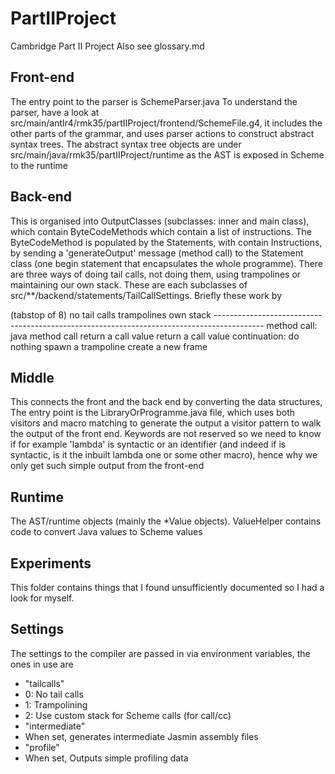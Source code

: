 # PartIIProject
Cambridge Part II Project
Also see glossary.md

## Front-end
The entry point to the parser is SchemeParser.java To understand the
parser, have a look at
src/main/antlr4/rmk35/partIIProject/frontend/SchemeFile.g4, it
includes the other parts of the grammar, and uses parser actions to
construct abstract syntax trees. The abstract syntax tree objects are
under src/main/java/rmk35/partIIProject/runtime as the AST is exposed
in Scheme to the runtime

## Back-end
This is organised into OutputClasses (subclasses: inner and main
class), which contain ByteCodeMethods which contain a list of
instructions. The ByteCodeMethod is populated by the Statements, with
contain Instructions, by sending a 'generateOutput' message (method
call) to the Statement class (one begin statement that encapsulates
the whole programme). There are three ways of doing tail calls, not
doing them, using trampolines or maintaining our own stack. These are
each subclasses of src/**/backend/statements/TailCallSettings. Briefly  these work by

(tabstop of 8)
			no tail calls		trampolines			own stack
			------------------------------------------------------------------------------------------
method call:	java method call	return a call value		return a call value
continuation:	do nothing		spawn a trampoline	create a new frame

##  Middle
This connects the front and the back end by converting the data
structures, The entry point is the LibraryOrProgramme.java file, which
uses both visitors and macro matching to generate the output a visitor
pattern to walk the output of the front end. Keywords are not reserved
so we need to know if for example 'lambda' is syntactic or an
identifier (and indeed if is syntactic, is it the inbuilt lambda one
or some other macro), hence why we only get such simple output from
the front-end

## Runtime
The AST/runtime objects (mainly the *Value objects). ValueHelper
contains code to convert Java values to Scheme values

## Experiments
This folder contains things that I found unsufficiently documented so
I had a look for myself.

## Settings
The settings to the compiler are passed in via environment variables, the ones in use are
- "tailcalls"
 - 0: No tail calls
 - 1: Trampolining
 - 2: Use custom stack for Scheme calls (for call/cc)
- "intermediate"
 - When set, generates intermediate Jasmin assembly files
- "profile"
 - When set, Outputs simple profiling data